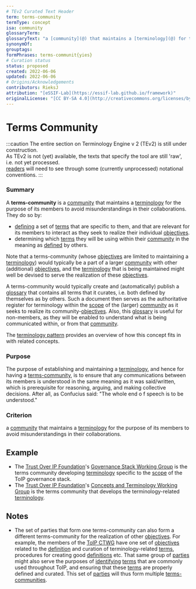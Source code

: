 ```yaml
---
# TEv2 Curated Text Header
term: terms-community
termType: concept
isa: community
glossaryTerm:
glossaryText: "a [community](@) that maintains a [terminology](@) for the purpose of avoiding misunderstandings between its members as they collaborate."
synonymOf:
grouptags:
formPhrases: terms-communit{yies}
# Curation status
status: proposed
created: 2022-06-06
updated: 2022-06-06
# Origins/Acknowledgements
contributors: RieksJ
attribution: "[eSSIF-Lab](https://essif-lab.github.io/framework)"
originalLicense: "[CC BY-SA 4.0](http://creativecommons.org/licenses/by-sa/4.0/?ref=chooser-v1)"
---
```


# Terms Community

:::caution
The entire section on Terminology Engine v 2 (TEv2) is still under construction.<br/>
As TEv2 is not (yet) available, the texts that specify the tool are still 'raw', i.e. not yet processed.<br/>[readers](@) will need to see through some (currently unprocessed) notational conventions.
:::

### Summary

A **terms-community** is a [community](@) that maintains a [terminology](@) for the purpose of its members to avoid misunderstandings in their collaborations. They do so by:
- [defining](@) a set of [terms](@) that are specific to them, and that are relevant for its members to interact as they seek to realize their individual [objectives](@).
- determining which [terms](@) they will be using within their [community](@) in the meaning as [defined](@) by others.

Note that a terms-community (whose [objectives](@) are limited to maintaining a [terminology](@)) would typically be a part of a larger [community](@) with other (additional) [objectives](@), and the [terminology](@) that is being maintained might well be devised to serve the realization of these [objectives](@).

A terms-community would typically create and (automatically) publish a [glossary](@) that contains all terms that it curates, i.e. both defined by themselves as by others. Such a document then serves as the authoritative register for terminology within the [scope](@) of the (larger) [community](@) as it seeks to realize its community-[objectives](@). Also, this [glossary](@) is useful for non-members, as they will be enabled to understand what is being communicated within, or from that [community](@).

The [terminology pattern](pattern-terminology@) provides an overview of how this concept fits in with related concepts.

### Purpose

The purpose of establishing and maintaining a [terminology](@), and hence for having a [terms-community](@), is to ensure that any communications between its members is understood in the same meaning as it was said/written, which is prerequisite for reasoning, arguing, and making collective decisions. After all, as Confucius said: "The whole end o f speech is to be understood."

### Criterion

a [community](@) that maintains a [terminology](@) for the purpose of its members to avoid misunderstandings in their collaborations.

## Example

* The [Trust Over IP Foundation](https://trustoverip.org)'s [Governance Stack Working Group](https://wiki.trustoverip.org/display/HOME/Governance+Stack+Working+Group) is the terms community developing [terminology](@) specific to the [scope](@) of the ToIP governance stack.
* The [Trust Over IP Foundation](https://trustoverip.org)'s [Concepts and Terminology Working Group](https://wiki.trustoverip.org/pages/viewpage.action?pageId=65700) is the terms community that develops the terminology-related [terminology](@).

## Notes

- The set of parties that form one terms-community can also form a different terms-community for the realization of other [objectives](@). For example, the members of the [ToIP CTWG](https://wiki.trustoverip.org/pages/viewpage.action?pageId=65700) have one set of [objectives](@) related to the [definition](@) and curation of terminology-related [terms](@), procedures for creating good [definitions](@) etc. That same group of [parties](@) might also serve the purposes of [identifying](@) [terms](@) that are commonly used throughout ToIP, and ensuring that these [terms](@) are properly defined and curated. This set of [parties](@) will thus form multiple [terms-communities](@).
